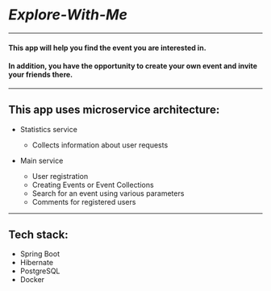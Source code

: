 # _Explore-With-Me_
___

#### This app will help you find the event you are interested in. 
#### In addition, you have the opportunity to create your own event and invite your friends there.

___
## This app uses microservice architecture:

+ Statistics service
  + Collects information about user requests

+ Main service
  + User registration 
  + Creating Events or Event Collections
  + Search for an event using various parameters
  + Сomments for registered users
-------
## Tech stack:

+ Spring Boot
+ Hibernate
+ PostgreSQL
+ Docker
